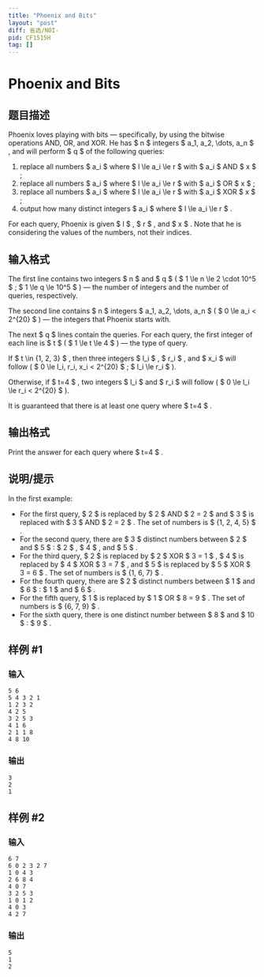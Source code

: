 ```yaml
---
title: "Phoenix and Bits"
layout: "post"
diff: 省选/NOI-
pid: CF1515H
tag: []
---
```


# Phoenix and Bits

## 题目描述

Phoenix loves playing with bits — specifically, by using the bitwise operations AND, OR, and XOR. He has $ n $ integers $ a_1, a_2, \dots, a_n $ , and will perform $ q $ of the following queries:

1. replace all numbers $ a_i $ where $ l \le a_i \le r $ with $ a_i $ AND $ x $ ;
2. replace all numbers $ a_i $ where $ l \le a_i \le r $ with $ a_i $ OR $ x $ ;
3. replace all numbers $ a_i $ where $ l \le a_i \le r $ with $ a_i $ XOR $ x $ ;
4. output how many distinct integers $ a_i $ where $ l \le a_i \le r $ .

For each query, Phoenix is given $ l $ , $ r $ , and $ x $ . Note that he is considering the values of the numbers, not their indices.

## 输入格式

The first line contains two integers $ n $ and $ q $ ( $ 1 \le n \le 2 \cdot 10^5 $ ; $ 1 \le q \le 10^5 $ ) — the number of integers and the number of queries, respectively.

The second line contains $ n $ integers $ a_1, a_2, \dots, a_n $ ( $ 0 \le a_i < 2^{20} $ ) — the integers that Phoenix starts with.

The next $ q $ lines contain the queries. For each query, the first integer of each line is $ t $ ( $ 1 \le t \le 4 $ ) — the type of query.

If $ t \in \{1, 2, 3\} $ , then three integers $ l_i $ , $ r_i $ , and $ x_i $ will follow ( $ 0 \le l_i, r_i, x_i < 2^{20} $ ; $ l_i \le r_i $ ).

Otherwise, if $ t=4 $ , two integers $ l_i $ and $ r_i $ will follow ( $ 0 \le l_i \le r_i < 2^{20} $ ).

It is guaranteed that there is at least one query where $ t=4 $ .

## 输出格式

Print the answer for each query where $ t=4 $ .

## 说明/提示

In the first example:

- For the first query, $ 2 $ is replaced by $ 2 $ AND $ 2 = 2 $ and $ 3 $ is replaced with $ 3 $ AND $ 2 = 2 $ . The set of numbers is $ \{1, 2, 4, 5\} $ .
- For the second query, there are $ 3 $ distinct numbers between $ 2 $ and $ 5 $ : $ 2 $ , $ 4 $ , and $ 5 $ .
- For the third query, $ 2 $ is replaced by $ 2 $ XOR $ 3 = 1 $ , $ 4 $ is replaced by $ 4 $ XOR $ 3 = 7 $ , and $ 5 $ is replaced by $ 5 $ XOR $ 3 = 6 $ . The set of numbers is $ \{1, 6, 7\} $ .
- For the fourth query, there are $ 2 $ distinct numbers between $ 1 $ and $ 6 $ : $ 1 $ and $ 6 $ .
- For the fifth query, $ 1 $ is replaced by $ 1 $ OR $ 8 = 9 $ . The set of numbers is $ \{6, 7, 9\} $ .
- For the sixth query, there is one distinct number between $ 8 $ and $ 10 $ : $ 9 $ .

## 样例 #1

### 输入

```
5 6
5 4 3 2 1
1 2 3 2
4 2 5
3 2 5 3
4 1 6
2 1 1 8
4 8 10
```

### 输出

```
3
2
1
```

## 样例 #2

### 输入

```
6 7
6 0 2 3 2 7
1 0 4 3
2 6 8 4
4 0 7
3 2 5 3
1 0 1 2
4 0 3
4 2 7
```

### 输出

```
5
1
2
```

